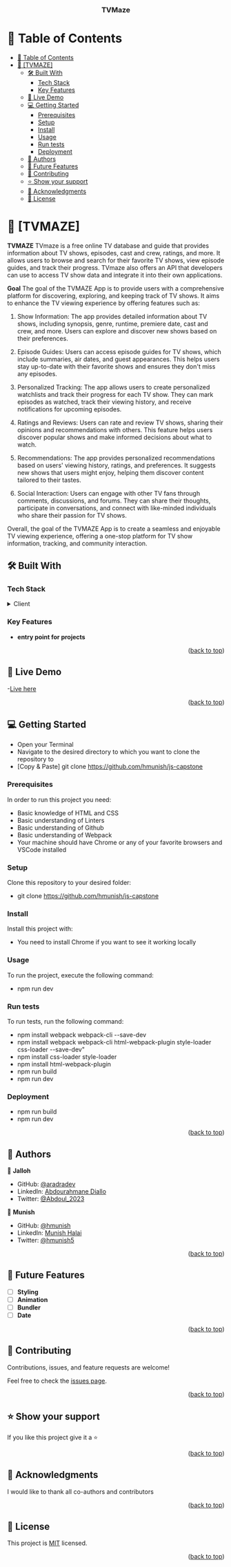 
<a name="readme-top"></a>

<div align="center">
  <br/>
  <h3><b>TVMaze</b></h3>

</div>

# 📗 Table of Contents

- [📗 Table of Contents](#-table-of-contents)
- [📖 \[TVMAZE\] ](#-tvmaze-)
  - [🛠 Built With ](#-built-with-)
    - [Tech Stack ](#tech-stack-)
    - [Key Features ](#key-features-)
  - [🚀 Live Demo ](#-live-demo-)
  - [💻 Getting Started ](#-getting-started-)
    - [Prerequisites](#prerequisites)
    - [Setup](#setup)
    - [Install](#install)
    - [Usage](#usage)
    - [Run tests](#run-tests)
    - [Deployment](#deployment)
  - [👥 Authors ](#-authors-)
  - [🔭 Future Features ](#-future-features-)
  - [🤝 Contributing ](#-contributing-)
  - [⭐️ Show your support ](#️-show-your-support-)
  - [🙏 Acknowledgments ](#-acknowledgments-)
  - [📝 License ](#-license-)

# 📖 [TVMAZE] <a name="about-project"></a>

**TVMAZE**
TVmaze is a free online TV database and guide that provides information about TV shows, episodes, cast and crew, ratings, and more. It allows users to browse and search for their favorite TV shows, view episode guides, and track their progress. TVmaze also offers an API that developers can use to access TV show data and integrate it into their own applications.

**Goal**
The goal of the TVMAZE App is to provide users with a comprehensive platform for discovering, exploring, and keeping track of TV shows. It aims to enhance the TV viewing experience by offering features such as:

1. Show Information: The app provides detailed information about TV shows, including synopsis, genre, runtime, premiere date, cast and crew, and more. Users can explore and discover new shows based on their preferences.

2. Episode Guides: Users can access episode guides for TV shows, which include summaries, air dates, and guest appearances. This helps users stay up-to-date with their favorite shows and ensures they don't miss any episodes.

3. Personalized Tracking: The app allows users to create personalized watchlists and track their progress for each TV show. They can mark episodes as watched, track their viewing history, and receive notifications for upcoming episodes.

4. Ratings and Reviews: Users can rate and review TV shows, sharing their opinions and recommendations with others. This feature helps users discover popular shows and make informed decisions about what to watch.

5. Recommendations: The app provides personalized recommendations based on users' viewing history, ratings, and preferences. It suggests new shows that users might enjoy, helping them discover content tailored to their tastes.

6. Social Interaction: Users can engage with other TV fans through comments, discussions, and forums. They can share their thoughts, participate in conversations, and connect with like-minded individuals who share their passion for TV shows.

Overall, the goal of the TVMAZE App is to create a seamless and enjoyable TV viewing experience, offering a one-stop platform for TV show information, tracking, and community interaction.
## 🛠 Built With <a name="built-with"></a>

### Tech Stack <a name="tech-stack"></a>

<details>
  <summary>Client</summary>
  <ul>
    <li><a href="#">HTML</a></li>
    <li><a href="#">CSS</a></li>
    <li><a href="#">JS</a></li>
  </ul>
</details>

<!-- Features -->

### Key Features <a name="key-features"></a>

- **entry point for projects**

<p align="right">(<a href="#readme-top">back to top</a>)</p>

<!-- LIVE DEMO -->

## 🚀 Live Demo <a name="live-demo"></a>

-[Live here](https://github.com/hmunish/js-capstone)

<p align="right">(<a href="#readme-top">back to top</a>)</p>

<!-- GETTING STARTED -->

## 💻 Getting Started <a name="getting-started"></a>

- Open your Terminal
- Navigate to the desired directory to which you want to clone the repository to
- [Copy & Paste] git clone https://github.com/hmunish/js-capstone

### Prerequisites

In order to run this project you need:

- Basic knowledge of HTML and CSS
- Basic understanding of Linters
- Basic understanding of Github
- Basic understanding of Webpack
- Your machine should have Chrome or any of your favorite browsers and VSCode installed

### Setup

Clone this repository to your desired folder:

- git clone https://github.com/hmunish/js-capstone

### Install

Install this project with:

- You need to install Chrome if you want to see it working locally

### Usage

To run the project, execute the following command:

- npm run dev

### Run tests

To run tests, run the following command:

- npm install webpack webpack-cli --save-dev 
- npm install webpack webpack-cli html-webpack-plugin style-loader css-loader --save-dev"
- npm install css-loader style-loader
- npm install html-webpack-plugin 
- npm run build
- npm run dev

### Deployment

- npm run build
- npm run dev

<p align="right">(<a href="#readme-top">back to top</a>)</p>

<!-- AUTHORS -->

## 👥 Authors <a name="authors"></a>

👤 **Jalloh**

- GitHub: [@aradradev](https://github.com/aradradev)
- LinkedIn: [Abdourahmane Diallo](https://www.linkedin.com/in/abdoul-ramane-diallo-15b2a2262/)
- Twitter: [@Abdoul_2023](https://twitter.com/Abdoul_2023)

👤 **Munish**

- GitHub: [@hmunish](https://github.com/hmunish)
- LinkedIn: [Munish Halai](https://www.linkedin.com/in/munish-halai/)
- Twitter: [@hmunish5](https://twitter.com/hmunish5)

<p align="right">(<a href="#readme-top">back to top</a>)</p>

<!-- FUTURE FEATURES -->

## 🔭 Future Features <a name="future-features"></a>

- [ ] **Styling**
- [ ] **Animation**
- [ ] **Bundler**
- [ ] **Date**

<p align="right">(<a href="#readme-top">back to top</a>)</p>

<!-- CONTRIBUTING -->

## 🤝 Contributing <a name="contributing"></a>

Contributions, issues, and feature requests are welcome!

Feel free to check the [issues page](https://github.com/hmunish/js-capstone/issues).

<p align="right">(<a href="#readme-top">back to top</a>)</p>

<!-- SUPPORT -->

## ⭐️ Show your support <a name="support"></a>

If you like this project give it a ⭐️

<p align="right">(<a href="#readme-top">back to top</a>)</p>

<!-- ACKNOWLEDGEMENTS -->

## 🙏 Acknowledgments <a name="acknowledgements"></a>

I would like to thank all co-authors and contributors

<p align="right">(<a href="#readme-top">back to top</a>)</p>

<!-- LICENSE -->

## 📝 License <a name="license"></a>

This project is [MIT](./LICENSE) licensed.

<p align="right">(<a href="#readme-top">back to top</a>)</p>
